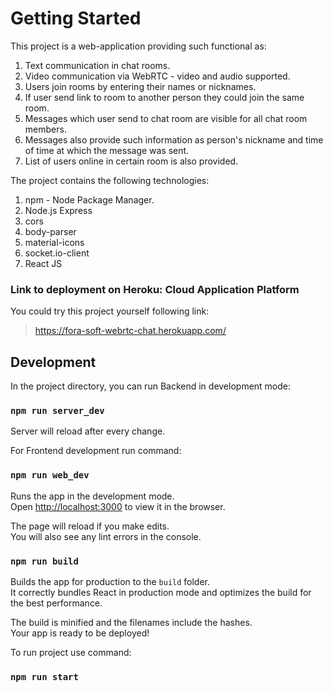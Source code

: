 # Getting Started

This project is a web-application providing such functional as:
1. Text communication in chat rooms.
2. Video communication via WebRTC - video and audio supported.
3. Users join rooms by entering their names or nicknames.
4. If user send link to room to another person they could join the same room.
5. Messages which user send to chat room are visible for all chat room members.
6. Messages also provide such information as person's nickname and time of time at which the message was sent.
7. List of users online in certain room is also provided.

The project contains the following technologies:
1. npm - Node Package Manager.
2. Node.js Express
3. cors
4. body-parser
5. material-icons
6. socket.io-client
7. React JS

### Link to deployment on Heroku: Cloud Application Platform
You could try this project yourself following link:
> https://fora-soft-webrtc-chat.herokuapp.com/

## Development

In the project directory, you can run Backend in development mode:

### `npm run server_dev`

Server will reload after every change.

For Frontend development run command:

### `npm run web_dev`

Runs the app in the development mode.\
Open [http://localhost:3000](http://localhost:3000) to view it in the browser.

The page will reload if you make edits.\
You will also see any lint errors in the console.

### `npm run build`

Builds the app for production to the `build` folder.\
It correctly bundles React in production mode and optimizes the build for the best performance.

The build is minified and the filenames include the hashes.\
Your app is ready to be deployed!

To run project use command:

### `npm run start`
